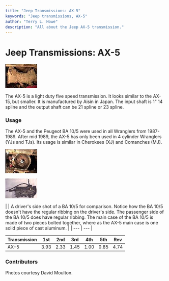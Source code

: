 ```yaml
---
title: "Jeep Transmissions: AX-5"
keywords: "Jeep transmissions, AX-5"
author: "Terry L. Howe"
description: "All about the Jeep AX-5 transmission."
---
```


# Jeep Transmissions: AX-5

[![AX-5 side](/trans/ax5sT.jpg)](/trans/ax5s.jpg)

The AX-5 is a light duty five speed transmission.  It looks similar
to the AX-15, but smaller.  It is manufactured by Aisin in Japan.
The input shaft is 1" 14 spline and the output shaft can be 21
spline or 23 spline.

### Usage

The AX-5 and the Peugeot BA 10/5 were used in all Wranglers from
1987-1989.  After mid 1989, the AX-5 has only been used in 4 cylinder
Wranglers (YJs and TJs).  Its usage is similar in Cherokees (XJ)
and Comanches (MJ).

[![AX-5 front](/trans/ax5fT.jpg)](/trans/ax5f.jpg)

[![BA 10/5 side](/trans/ba10dsT.jpg)](/trans/ba10ds.jpg)
[](/trans/ba10.html)

|  | A driver's side shot of a BA 10/5 for comparison.  Notice how the
BA 10/5
doesn't have the regular ribbing on the driver's side.  The
passenger side of the BA 10/5 does have regular ribbing.  The main case
of the BA 10/5 is made of two pieces bolted together, where as the
AX-5 main case is one solid piece of cast aluminum. |
| --- | --- |

| Transmission | 1st | 2nd | 3rd | 4th | 5th | Rev |
| --- | --- | --- | --- | --- | --- | --- |
| AX-5 | 3.93 | 2.33 | 1.45 | 1.00 | 0.85 | 4.74 |

### Contributors

Photos courtesy David Moulton.